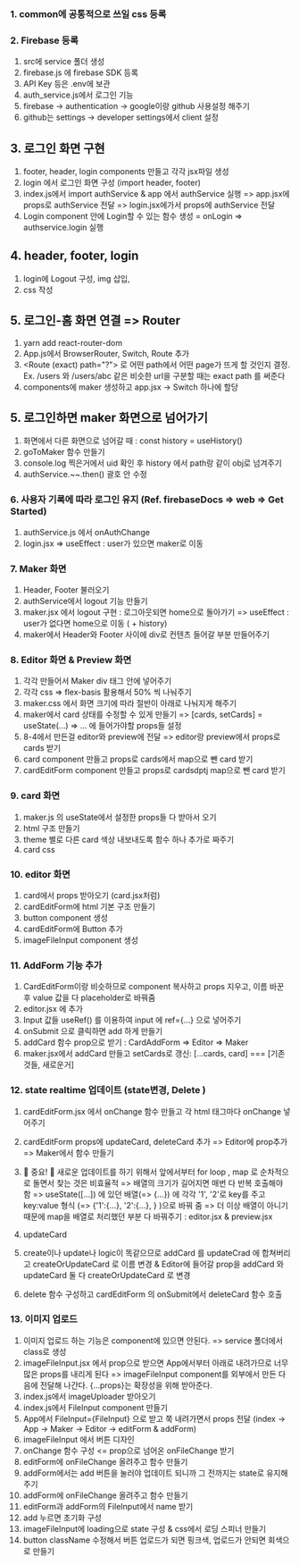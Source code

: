 ### 1. common에 공통적으로 쓰일 css 등록

### 2. Firebase 등록

1. src에 service 폴더 생성
2. firebase.js 에 firebase SDK 등록
3. API Key 등은 .env에 보관
4. auth_service.js에서 로그인 기능
5. firebase -> authentication -> google이랑 github 사용설정 해주기
6. github는 settings -> developer settings에서 client 설정

## 3. 로그인 화면 구현

1. footer, header, login components 만들고 각각 jsx파일 생성
2. login 에서 로그인 화면 구성 (import header, footer)
3. index.js에서 import authService & app 에서 authService 실행
   => app.jsx에 props로 authService 전달
   => login.jsx에가서 props에 authService 전달
4. Login component 안에 Login할 수 있는 함수 생성 = onLogin => authservice.login 실행

## 4. header, footer, login

1. login에 Logout 구성, img 삽입,
2. css 작성

## 5. 로그인-홈 화면 연결 => Router

1. yarn add react-router-dom
2. App.js에서 BrowserRouter, Switch, Route 추가
3. <Route (exact) path="?"> 로 어떤 path에서 어떤 page가 뜨게 할 것인지 결정. Ex. /users 와 /users/abc 같은 비슷한 url을 구분할 때는 exact path 를 써준다
4. components에 maker 생성하고 app.jsx -> Switch 하나에 할당

## 5. 로그인하면 maker 화면으로 넘어가기

1. 화면에서 다른 화면으로 넘어갈 때 : const history = useHistory()
2. goToMaker 함수 만들기
3. console.log 찍은거에서 uid 확인 후 history 에서 path랑 같이 obj로 넘겨주기
4. authService.~~.then() 괄호 안 수정

### 6. 사용자 기록에 따라 로그인 유지 (Ref. firebaseDocs => web => Get Started)

1. authService.js 에서 onAuthChange
2. login.jsx => useEffect : user가 있으면 maker로 이동

### 7. Maker 화면

1. Header, Footer 불러오기
2. authService에서 logout 기능 만들기
3. maker.jsx 에서 logout 구현 : 로그아웃되면 home으로 돌아가기
   => useEffect : user가 없다면 home으로 이동 ( + history)
4. maker에서 Header와 Footer 사이에 div로 컨텐츠 들어갈 부분 만들어주기

### 8. Editor 화면 & Preview 화면

1. 각각 만들어서 Maker div 태그 안에 넣어주기
2. 각각 css => flex-basis 활용해서 50% 씩 나눠주기
3. maker.css 에서 화면 크기에 따라 절반이 아래로 나눠지게 해주기
4. maker에서 card 상태를 수정할 수 있게 만들기 => [cards, setCards] = useState(...)
   => ... 에 들어가야할 props들 설정
5. 8-4에서 만든걸 editor와 preview에 전달 => editor랑 preview에서 props로 cards 받기
6. card component 만들고 props로 cards에서 map으로 뺀 card 받기
7. cardEditForm component 만들고 props로 cardsdptj map으로 뺀 card 받기

### 9. card 화면

1. maker.js 의 useState에서 설정한 props들 다 받아서 오기
2. html 구조 만들기
3. theme 별로 다른 card 색상 내보내도록
   함수 하나 추가로 짜주기
4. card css

### 10. editor 화면

1. card에서 props 받아오기 (card.jsx처럼)
2. cardEditForm에 html 기본 구조 만들기
3. button component 생성
4. cardEditForm에 Button 추가
5. imageFileInput component 생성

### 11. AddForm 기능 추가

1. CardEditForm이랑 비슷하므로 component 복사하고 props 지우고, 이름 바꾼 후 value 값을 다 placeholder로 바꿔줌
2. editor.jsx 에 추가
3. Input 값들 useRef() 를 이용하여 input 에 ref={...} 으로 넣어주기
4. onSubmit 으로 클릭하면 add 하게 만들기
5. addCard 함수 prop으로 받기 : CardAddForm => Editor => Maker
6. maker.jsx에서 addCard 만들고 setCards로 갱신: [...cards, card] === [기존것들, 새로운거]

### 12. state realtime 업데이트 (state변경, Delete )

1. cardEditForm.jsx 에서 onChange 함수 만들고 각 html 태그마다 onChange 넣어주기
2. cardEditForm props에 updateCard, deleteCard 추가 => Editor에 prop추가 => Maker에서 함수 만들기

3. 🌟 중요! 🌟
   새로운 업데이트를 하기 위해서 앞에서부터 for loop , map 로 순차적으로 돌면서 찾는 것은 비효율적
   => 배열의 크기가 길어지면 매번 다 반복 호출해야 함
   => useState([...]) 에 있던 배열(=> {...}) 에 각각 '1', '2'로 key를 주고 key:value 형식 (=> {'1':{...}, '2':{...}, } )으로 바꿔 줌
   => 더 이상 배열이 아니기 때문에 map을 배열로 처리했던 부분 다 바꿔주기 : editor.jsx & preview.jsx

4. updateCard
5. create이나 update나 logic이 똑같으므로 addCard 를 updateCrad 에 합쳐버리고 createOrUpdateCard 로 이름 변경 & Editor에 들어갈 prop을 addCard 와 updateCard 둘 다 createOrUpdateCard 로 변경
6. delete 함수 구성하고 cardEditForm 의 onSubmit에서 deleteCard 함수 호출

### 13. 이미지 업로드

1. 이미지 업로드 하는 기능은 component에 있으면 안된다. => service 폴더에서 class로 생성
2. imageFileInput.jsx 에서 prop으로 받으면 App에서부터 아래로 내려가므로 너무 많은 props를 내리게 된다 => imageFileInput component를 외부에서 만든 다음에 전달해 나간다. {...props}는 확장성을 위해 받아준다.
3. index.js에서 imageUploader 받아오기
4. index.js에서 FileInput component 만들기
5. App에서 FileInput={FileInput} 으로 받고 쭉 내려가면서 props 전달 (index -> App -> Maker -> Editor -> editForm & addForm)
6. imageFileInput 에서 버튼 디자인
7. onChange 함수 구성 <= prop으로 넘어온 onFileChange 받기
8. editForm에 onFileChange 올려주고 함수 만들기
9. addForm에서는 add 버튼을 눌러야 업데이트 되니까 그 전까지는 state로 유지해주기
10. addForm에 onFileChange 올려주고 함수 만들기
11. editForm과 addForm의 FileInput에서 name 받기
12. add 누르면 초기화 구성
13. imageFileInput에 loading으로 state 구성 & css에서 로딩 스피너 만들기
14. button className 수정해서 버튼 업로드가 되면 핑크색, 업로드가 안되면 회색으로 만들기

